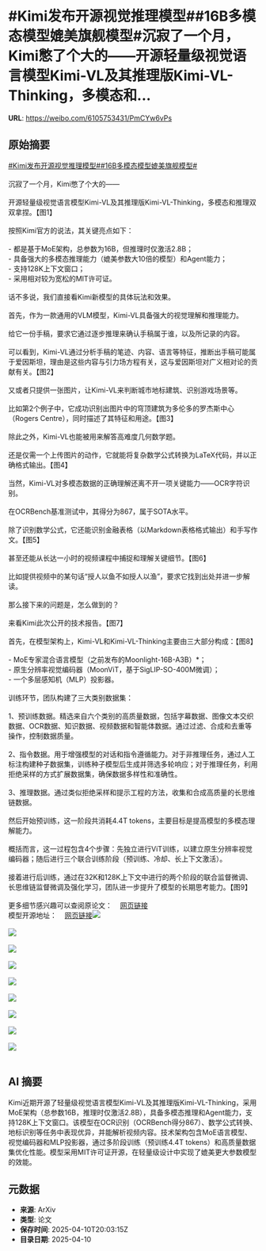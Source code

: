 # #Kimi发布开源视觉推理模型##16B多模态模型媲美旗舰模型#沉寂了一个月，Kimi憋了个大的——开源轻量级视觉语言模型Kimi-VL及其推理版Kimi-VL-Thinking，多模态和...

**URL**: https://weibo.com/6105753431/PmCYw6vPs

## 原始摘要

<a href="https://m.weibo.cn/search?containerid=231522type%3D1%26t%3D10%26q%3D%23Kimi%E5%8F%91%E5%B8%83%E5%BC%80%E6%BA%90%E8%A7%86%E8%A7%89%E6%8E%A8%E7%90%86%E6%A8%A1%E5%9E%8B%23&amp;extparam=%23Kimi%E5%8F%91%E5%B8%83%E5%BC%80%E6%BA%90%E8%A7%86%E8%A7%89%E6%8E%A8%E7%90%86%E6%A8%A1%E5%9E%8B%23" data-hide=""><span class="surl-text">#Kimi发布开源视觉推理模型#</span></a><a href="https://m.weibo.cn/search?containerid=231522type%3D1%26t%3D10%26q%3D%2316B%E5%A4%9A%E6%A8%A1%E6%80%81%E6%A8%A1%E5%9E%8B%E5%AA%B2%E7%BE%8E%E6%97%97%E8%88%B0%E6%A8%A1%E5%9E%8B%23&amp;extparam=%2316B%E5%A4%9A%E6%A8%A1%E6%80%81%E6%A8%A1%E5%9E%8B%E5%AA%B2%E7%BE%8E%E6%97%97%E8%88%B0%E6%A8%A1%E5%9E%8B%23" data-hide=""><span class="surl-text">#16B多模态模型媲美旗舰模型#</span></a><br><br>沉寂了一个月，Kimi憋了个大的——<br><br>开源轻量级视觉语言模型Kimi-VL及其推理版Kimi-VL-Thinking，多模态和推理双双拿捏。【图1】<br><br>按照Kimi官方的说法，其关键亮点如下：<br><br>- 都是基于MoE架构，总参数为16B，但推理时仅激活2.8B；<br>- 具备强大的多模态推理能力（媲美参数大10倍的模型）和Agent能力；<br>- 支持128K上下文窗口；<br>- 采用相对较为宽松的MIT许可证。<br><br>话不多说，我们直接看Kimi新模型的具体玩法和效果。<br><br>首先，作为一款通用的VLM模型，Kimi-VL具备强大的视觉理解和推理能力。<br><br>给它一份手稿，要求它通过逐步推理来确认手稿属于谁，以及所记录的内容。<br><br>可以看到，Kimi-VL通过分析手稿的笔迹、内容、语言等特征，推断出手稿可能属于爱因斯坦，理由是这些内容与引力场方程有关，这与爱因斯坦对广义相对论的贡献有关。【图2】<br><br>又或者只提供一张图片，让Kimi-VL来判断城市地标建筑、识别游戏场景等。<br><br>比如第2个例子中，它成功识别出图片中的穹顶建筑为多伦多的罗杰斯中心（Rogers Centre），同时描述了其特征和用途。【图3】<br><br>除此之外，Kimi-VL也能被用来解答高难度几何数学题。<br><br>还是仅需一个上传图片的动作，它就能将复杂数学公式转换为LaTeX代码，并以正确格式输出。【图4】<br><br>当然，Kimi-VL对多模态数据的正确理解还离不开一项关键能力——OCR字符识别。<br><br>在OCRBench基准测试中，其得分为867，属于SOTA水平。<br><br>除了识别数学公式，它还能识别金融表格（以Markdown表格格式输出）和手写作文。【图5】<br><br>甚至还能从长达一小时的视频课程中捕捉和理解关键细节。【图6】<br><br>比如提供视频中的某句话“授人以鱼不如授人以渔”，要求它找到出处并进一步解读。<br><br>那么接下来的问题是，怎么做到的？<br><br>来看Kimi此次公开的技术报告。【图7】<br><br>首先，在模型架构上，Kimi-VL和Kimi-VL-Thinking主要由三大部分构成：【图8】<br><br>- MoE专家混合语言模型（之前发布的Moonlight-16B-A3B）*；<br>- 原生分辨率视觉编码器（MoonViT，基于SigLIP-SO-400M微调）；<br>- 一个多层感知机（MLP）投影器。<br><br>训练环节，团队构建了三大类别数据集：<br><br>1、预训练数据。精选来自六个类别的高质量数据，包括字幕数据、图像文本交织数据、OCR数据、知识数据、视频数据和智能体数据。通过过滤、合成和去重等操作，控制数据质量。<br><br>2、指令数据。用于增强模型的对话和指令遵循能力。对于非推理任务，通过人工标注构建种子数据集，训练种子模型后生成并筛选多轮响应；对于推理任务，利用拒绝采样的方式扩展数据集，确保数据多样性和准确性。<br><br>3、推理数据。通过类似拒绝采样和提示工程的方法，收集和合成高质量的长思维链数据。<br><br>然后开始预训练，这一阶段共消耗4.4T tokens，主要目标是提高模型的多模态理解能力。<br><br>概括而言，这一过程包含4个步骤：先独立进行ViT训练，以建立原生分辨率视觉编码器；随后进行三个联合训练阶段（预训练、冷却、长上下文激活）。<br><br>接着进行后训练，通过在32K和128K上下文中进行的两个阶段的联合监督微调、长思维链监督微调及强化学习，团队进一步提升了模型的长期思考能力。【图9】<br><br>更多细节感兴趣可以查阅原论文：<a href="https://weibo.cn/sinaurl?u=https%3A%2F%2Fgithub.com%2FMoonshotAI%2FKimi-VL%2Fblob%2Fmain%2FKimi-VL.pdf" data-hide=""><span class="url-icon"><img style="width: 1rem;height: 1rem" src="https://h5.sinaimg.cn/upload/2015/09/25/3/timeline_card_small_web_default.png" referrerpolicy="no-referrer"></span><span class="surl-text">网页链接</span></a><br>模型开源地址：<a href="https://weibo.cn/sinaurl?u=https%3A%2F%2Fhuggingface.co%2Fcollections%2Fmoonshotai%2Fkimi-vl-a3b-67f67b6ac91d3b03d382dd85" data-hide=""><span class="url-icon"><img style="width: 1rem;height: 1rem" src="https://h5.sinaimg.cn/upload/2015/09/25/3/timeline_card_small_web_default.png" referrerpolicy="no-referrer"></span><span class="surl-text">网页链接</span></a><img style="" src="https://tvax1.sinaimg.cn/large/006Fd7o3gy1i0btu2sewdj30n60zke13.jpg" referrerpolicy="no-referrer"><br><br><img style="" src="https://tvax1.sinaimg.cn/large/006Fd7o3gy1i0btu3rwrzj30zk0kenfs.jpg" referrerpolicy="no-referrer"><br><br><img style="" src="https://tvax2.sinaimg.cn/large/006Fd7o3gy1i0btu4vo6pj30zk0u6ngv.jpg" referrerpolicy="no-referrer"><br><br><img style="" src="https://tvax1.sinaimg.cn/large/006Fd7o3gy1i0btu6705oj30zk0mcae8.jpg" referrerpolicy="no-referrer"><br><br><img style="" src="https://tvax2.sinaimg.cn/large/006Fd7o3gy1i0btu87aa0j30zk0n8akk.jpg" referrerpolicy="no-referrer"><br><br><img style="" src="https://tvax1.sinaimg.cn/large/006Fd7o3gy1i0btu9b1rmj30zk0rv4bf.jpg" referrerpolicy="no-referrer"><br><br><img style="" src="https://tvax3.sinaimg.cn/large/006Fd7o3gy1i0btuajvsdj30zk0sg15k.jpg" referrerpolicy="no-referrer"><br><br><img style="" src="https://tvax1.sinaimg.cn/large/006Fd7o3gy1i0btubnrgbj30zk0mudtp.jpg" referrerpolicy="no-referrer"><br><br><img style="" src="https://tvax1.sinaimg.cn/large/006Fd7o3gy1i0btucpn9gj31dk0rodwc.jpg" referrerpolicy="no-referrer"><br><br>

## AI 摘要

Kimi近期开源了轻量级视觉语言模型Kimi-VL及其推理版Kimi-VL-Thinking，采用MoE架构（总参数16B，推理时仅激活2.8B），具备多模态推理和Agent能力，支持128K上下文窗口。该模型在OCR识别（OCRBench得分867）、数学公式转换、地标识别等任务中表现优异，并能解析视频内容。技术架构包含MoE语言模型、视觉编码器和MLP投影器，通过多阶段训练（预训练4.4T tokens）和高质量数据集优化性能。模型采用MIT许可证开源，在轻量级设计中实现了媲美更大参数模型的效能。

## 元数据

- **来源**: ArXiv
- **类型**: 论文
- **保存时间**: 2025-04-10T20:03:15Z
- **目录日期**: 2025-04-10

